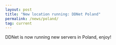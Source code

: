 ```yaml
---
layout: post
title: "New location running: DDNet Poland"
permalink: /news/poland/
tag: current
---
```


DDNet is now running new servers in Poland, enjoy!
